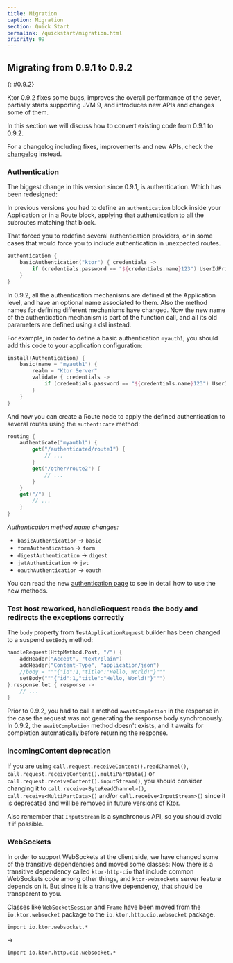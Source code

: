 ```yaml
---
title: Migration
caption: Migration
section: Quick Start
permalink: /quickstart/migration.html
priority: 99
---
```


## Migrating from 0.9.1 to 0.9.2
{: #0.9.2}

Ktor 0.9.2 fixes some bugs, improves the overall performance of the sever, partially starts supporting JVM 9,
and introduces new APIs and changes some of them.

In this section we will discuss how to convert existing code from 0.9.1 to 0.9.2.

For a changelog including fixes, improvements and new APIs, check the [changelog](/quickstart/changelog.html#0.9.2) instead.

### Authentication

The biggest change in this version since 0.9.1, is authentication. Which has been redesigned:

In previous versions you had to define an `authentication` block inside your Application or in a Route block,
applying that authentication to all the subroutes matching that block.

That forced you to redefine several authentication providers, or in some cases that would force you to include
authentication in unexpected routes.

```kotlin
authentication {
    basicAuthentication("ktor") { credentials ->
        if (credentials.password == "${credentials.name}123") UserIdPrincipal(credentials.name) else null
    }
}
```

In 0.9.2, all the authentication mechanisms are defined at the Application level, and have an optional name
associated to them.
Also the method names for defining different mechanisms have changed. Now the new name of the authentication mechanism
is part of the function call, and all its old parameters are defined using a dsl instead.

For example, in order to define a basic authentication `myauth1`, you should add this code to your application configuration: 

```kotlin
install(Authentication) {
    basic(name = "myauth1") {
        realm = "Ktor Server"
        validate { credentials ->
            if (credentials.password == "${credentials.name}123") UserIdPrincipal(credentials.name) else null
        }
    }
}
```

And now you can create a Route node to apply the defined authentication to several routes using the `authenticate` method:

```kotlin
routing {
    authenticate("myauth1") {
        get("/authenticated/route1") {
            // ...
        }    
        get("/other/route2") {
            // ...
        }    
    }
    get("/") {
        // ...
    }
}
```

*Authentication method name changes:*

* `basicAuthentication` → `basic`
* `formAuthentication` → `form`
* `digestAuthentication` → `digest`
* `jwtAuthentication` → `jwt`
* `oauthAuthentication` → `oauth`

You can read the new [authentication page](/features/authentication.html) to see in detail how to use the new methods.

### Test host reworked, handleRequest reads the body and redirects the exceptions correctly

The `body` property from `TestApplicationRequest` builder has been changed to a suspend `setBody` method: 

```kotlin
handleRequest(HttpMethod.Post, "/") {
    addHeader("Accept", "text/plain")
    addHeader("Content-Type", "application/json")
    //body = """{"id":1,"title":"Hello, World!"}"""
    setBody("""{"id":1,"title":"Hello, World!"}""")
}.response.let { response ->
    // ...
}
```

Prior to 0.9.2, you had to call a method `awaitCompletion` in the response in the case the request
was not generating the response body synchronously. In 0.9.2, the `awaitCompletion` method doesn't exists,
and it awaits for completion automatically before returning the response.

### IncomingContent deprecation

If you are using `call.request.receiveContent().readChannel()`, `call.request.receiveContent().multiPartData()`
or `call.request.receiveContent().inputStream()`, you should consider changing it to
`call.receive<ByteReadChannel>()`, `call.receive<MultiPartData>()` and/or `call.receive<InputStream>()`
since it is deprecated and will be removed in future versions of Ktor.

Also remember that `InputStream` is a synchronous API, so you should avoid it if possible.

### WebSockets

In order to support WebSockets at the client side, we have changed some of the transitive dependencies
and moved some classes: Now there is a transitive dependency called `ktor-http-cio` that include common
WebSockets code among other things, and `ktor-websockets` server feature depends on it.
But since it is a transitive dependency, that should be transparent to you.

Classes like `WebSocketSession` and `Frame` have been moved from the `io.ktor.websocket` package to the
`io.ktor.http.cio.websocket` package.

```
import io.ktor.websocket.*
```
→
```
import io.ktor.http.cio.websocket.*
```
